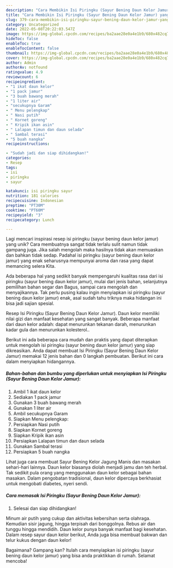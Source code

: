 ```yaml
---
description: "Cara Membikin Isi Piringku (Sayur Bening Daun Kelor Jamur) yang Bisa Manjain Lidah"
title: "Cara Membikin Isi Piringku (Sayur Bening Daun Kelor Jamur) yang Bisa Manjain Lidah"
slug: 379-cara-membikin-isi-piringku-sayur-bening-daun-kelor-jamur-yang-bisa-manjain-lidah
category: Uncategorized
date: 2022-05-08T20:22:03.547Z
image: https://img-global.cpcdn.com/recipes/ba2aae28e0a4e1b9/680x482cq70/isi-piringku-sayur-bening-daun-kelor-jamur-foto-resep-utama.jpg
hideToc: false
enableToc: true
enableTocContent: false
thumbnail: https://img-global.cpcdn.com/recipes/ba2aae28e0a4e1b9/680x482cq70/isi-piringku-sayur-bening-daun-kelor-jamur-foto-resep-utama.jpg
cover: https://img-global.cpcdn.com/recipes/ba2aae28e0a4e1b9/680x482cq70/isi-piringku-sayur-bening-daun-kelor-jamur-foto-resep-utama.jpg
author: Admin
authorAv: notfound
ratingvalue: 4.9
reviewcount: 6
recipeingredient:
- "1 ikat daun kelor"
- "1 pack jamur"
- "3 buah bawang merah"
- "1 liter air"
- "secukupnya Garam"
- " Menu pelengkap"
- " Nasi putih"
- " Kornet goreng"
- " Kripik ikan asin"
- " Lalapan timun dan daun selada"
- " Sambal terasi"
- "5 buah nangka"
recipeinstructions:

- "Sudah jadi dan siap dihidangkan!"
categories:
- Resep
tags:
- isi
- piringku
- sayur

katakunci: isi piringku sayur 
nutrition: 181 calories
recipecuisine: Indonesian
preptime: "PT30M"
cooktime: "PT60M"
recipeyield: "3"
recipecategory: Lunch

---
```





Lagi mencari inspirasi resep isi piringku (sayur bening daun kelor jamur) yang unik? Cara membuatnya sangat tidak terlalu sulit namun tidak gampang juga. Jika salah mengolah maka hasilnya tidak akan memuaskan dan bahkan tidak sedap. Padahal isi piringku (sayur bening daun kelor jamur) yang enak seharusnya mempunyai aroma dan rasa yang dapat memancing selera Kita.





Ada beberapa hal yang sedikit banyak mempengaruhi kualitas rasa dari isi piringku (sayur bening daun kelor jamur), mulai dari jenis bahan, selanjutnya pemilihan bahan segar dan Bagus, sampai cara mengolah dan menyajikannya. Tak perlu pusing kalau ingin menyiapkan isi piringku (sayur bening daun kelor jamur) enak,      asal sudah tahu triknya maka hidangan ini bisa jadi sajian spesial.














Resep Isi Piringku (Sayur Bening Daun Kelor Jamur). Daun kelor memiliki nilai gizi dan manfaat kesehatan yang sangat banyak. Beberapa manfaat dari daun kelor adalah: dapat menurunkan tekanan darah, menurunkan kadar gula dan menurunkan kolesterol..






Berikut ini ada beberapa cara mudah dan praktis yang dapat diterapkan untuk mengolah isi piringku (sayur bening daun kelor jamur) yang siap dikreasikan. Anda dapat membuat Isi Piringku (Sayur Bening Daun Kelor Jamur) memakai 12 jenis bahan dan 0 langkah pembuatan. Berikut ini cara dalam menyiapkan hidangannya.

<!--inarticleads1-->

##### Bahan-bahan dan bumbu yang diperlukan untuk menyiapkan Isi Piringku (Sayur Bening Daun Kelor Jamur):

1. Ambil 1 ikat daun kelor
1. Sediakan 1 pack jamur
1. Gunakan 3 buah bawang merah
1. Gunakan 1 liter air
1. Ambil secukupnya Garam
1. Siapkan  Menu pelengkap:
1. Persiapkan  Nasi putih
1. Siapkan  Kornet goreng
1. Siapkan  Kripik ikan asin
1. Persiapkan  Lalapan timun dan daun selada
1. Gunakan  Sambal terasi
1. Persiapkan 5 buah nangka


Lihat juga cara membuat Sayur Bening Kelor Jagung Manis dan masakan sehari-hari lainnya. Daun kelor biasanya diolah menjadi jamu dan teh herbal. Tak sedikit pula orang yang menggunakan daun kelor sebagai bahan masakan. Dalam pengobatan tradisional, daun kelor dipercaya berkhasiat untuk mengobati diabetes, nyeri sendi. 

<!--inarticleads2-->

##### Cara memasak Isi Piringku (Sayur Bening Daun Kelor Jamur):


1. Selesai dan siap dihidangkan!

Minum air putih yang cukup dan aktivitas kebersihan serta olahraga. Kemudian sisir jagung, hingga terpisah dari bonggolnya. Rebus air dan tunggu hingga mendidih. Daun kelor punya banyak manfaat bagi kesehatan. Dalam resep sayur daun kelor berikut, Anda juga bisa membuat bakwan dan telur kukus dengan daun kelor! 

Bagaimana? Gampang kan? Itulah cara menyiapkan isi piringku (sayur bening daun kelor jamur) yang bisa anda praktikkan di rumah. Selamat mencoba!
